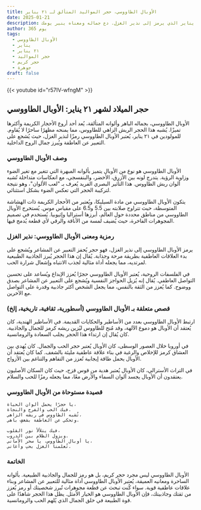 ```yaml
---
title: الأوبال الطاووسي، حجر المواليد المتألق لـ ٢١ يناير
date: 2025-01-21
description: اشعر بأهمية الأوبال الطاووسي، حجر المواليد لـ ٢١ يناير الذي يرمز إلى نذير الغزل. دع جماله ومعناه ينير يومك.
author: 365 يوم
tags:
  - الأوبال الطاووسي
  - يناير
  - ٢١ يناير
  - حجر المواليد
  - حجر كريم
  - جوهرة
draft: false
---
```


{{< youtube id="r57IV-wfngM" >}}

## حجر الميلاد لشهر ٢١ يناير: الأوبال الطاووسي

الأوبال الطاووسي، بجماله الباهر وألوانه المتألقة، يُعد أحد أروع الأحجار الكريمة وأكثرها تميزًا. يُشبه هذا الحجر الريش الزاهي للطاووس، مما يمنحه مظهرًا ساحرًا لا يُقاوم. للمولودين في ٢١ يناير، يُعتبر الأوبال الطاووسي رمزًا لنذير الغزل، حيث يُشجع على التعبير عن العاطفة ويُبرز جمال الروح الداخلية.

### وصف الأوبال الطاووسي

الأوبال الطاووسي هو نوع من الأوبال يتميز بألوانه المبهرة التي تتغير مع تغير الضوء وزاوية الرؤية. يتدرج لونه بين الأزرق، الأخضر، والبنفسجي، مع انعكاسات متداخلة تُشبه ألوان ريش الطاووس. هذا التأثير البصري الفريد يُعرف بـ "لعب الألوان"، وهو نتيجة لتركيبة الحجر التي تعكس الضوء بشكل استثنائي.

يتكون الأوبال الطاووسي من مادة السيليكا، ويُعتبر من الأحجار الكريمة ذات الهشاشة المتوسطة، حيث تتراوح صلابته بين 5.5 و6.5 على مقياس موس. يُستخرج الأوبال الطاووسي من مناطق محددة حول العالم، أبرزها أستراليا وإثيوبيا. يُستخدم في تصميم المجوهرات الفاخرة، حيث يُضيف لمسة من الأناقة والرقي لأي قطعة يُدمج فيها.

### رمزية ومعنى الأوبال الطاووسي: نذير الغزل

يرمز الأوبال الطاووسي إلى نذير الغزل، فهو حجر يُحفز التعبير عن المشاعر ويُشجع على بدء العلاقات العاطفية بطريقة مرحة وجذابة. يُقال إن هذا الحجر يُبرز الجاذبية الطبيعية لمرتديه، مما يجعله أداة مثالية لجذب الانتباه وإشعال شرارة الحب.

في الفلسفات الروحية، يُعتبر الأوبال الطاووسي حجرًا يُعزز الإبداع ويُساعد على تحسين التواصل العاطفي. يُقال إنه يُزيل الحواجز النفسية ويُشجع على التعبير عن المشاعر بصدق ووضوح. كما يُعزز من الثقة بالنفس، مما يجعل الشخص أكثر جاذبية وقدرة على التواصل مع الآخرين.

### قصص متعلقة بـ الأوبال الطاووسي (أسطورية، ثقافية، تاريخية، إلخ)

ارتبط الأوبال الطاووسي بعدد من الأساطير والحكايات القديمة. في الأساطير الهندية، كان يُعتقد أن الأوبال هو دموع الآلهة، وقد مُنح للطاووس ليُزين ريشه كرمز للجمال والجاذبية. كان يُقال إن ارتداء هذا الحجر يجلب السعادة والرومانسية.

في أوروبا خلال العصور الوسطى، كان الأوبال يُعتبر حجر الحب والجمال. كان يُهدي بين العشاق كرمز للإخلاص والرغبة في بناء علاقة عاطفية مليئة بالشغف. كما كان يُعتقد أن الأوبال يحمل طاقة إيجابية تُعزز من التفاهم والتناغم بين الأزواج.

في التراث الأسترالي، كان الأوبال يُعتبر هدية من قوس قزح، حيث كان السكان الأصليون يعتقدون أن الأوبال يجسد ألوان السماء والأرض معًا، مما يجعله رمزًا للحب والسلام.

### قصيدة مستوحاة من الأوبال الطاووسي

```
يا حجرًا يحمل ألوان الحياة،
فيك الحب والفرح والنجاة.
تُشبه الطاووس في ريشه الزاهي،
وتحكي عن العاطفة بشغفٍ باهي.

فيك يتلألأ نور القلوب،
ويزول الظلام بين الدروب.
يا أوبال الطاووس، يا سحر الأماني،
تُعلمنا الغزل بحبٍ وأغاني.
```

### الخاتمة

الأوبال الطاووسي ليس مجرد حجر كريم، بل هو رمز للجمال والجاذبية الطبيعية. بألوانه الساحرة ومعانيه العميقة، يُعتبر الأوبال الطاووسي أداة مثالية للتعبير عن المشاعر وبناء علاقات عاطفية قوية. سواء كُنت تبحث عن قطعة مجوهرات تُبرز شخصيتك أو رمز يُعزز من ثقتك وجاذبيتك، فإن الأوبال الطاووسي هو الخيار الأمثل. يظل هذا الحجر شاهدًا على قوة الطبيعة في خلق الجمال الذي يُلهم الحب والرومانسية.